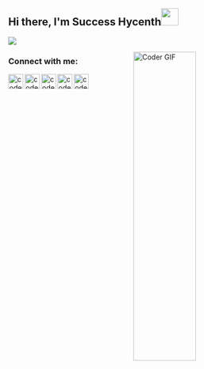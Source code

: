 ## Hi there, I'm Success Hycenth<img src="https://raw.githubusercontent.com/TheDudeThatCode/TheDudeThatCode/master/Assets/Hi.gif" width="35" height="35" style="max-width:100%;">


![](https://komarev.com/ghpvc/?username=success-h&color=blueviolet)

<img align="right" alt="Coder GIF" height="40%" width="50%" src="https://thumbs.gfycat.com/EvilNextDevilfish-size_restricted.gif" data-canonical-src="https://thumbs.gfycat.com/EvilNextDevilfish-size_restricted.gif" style="max-width:100%;" />

[website]: https://successhycenth.vercel.app
[linkedin]: https://www.linkedin.com/in/success-hycenth-a57556204
[email]: mailto:contact@successhycenth8@gmail.com 
[twitter]: https://twitter.com/success__hycent/
[dev]: https://dev.to/successhycenth
[github]: https://github.com/success-h/

### Connect with me:

[<img align="left" alt="codeSTACKr | LinkedIn" width="30px" src="https://img.icons8.com/color/2x/linkedin.png" />][linkedin]
[<img align="left" alt="codeSTACKr | Github" width="30px" src="https://img.icons8.com/color/2x/github.png" />][github]
[<img align="left" alt="codeSTACKr | Twitter" width="30px" src="https://img.icons8.com/color/2x/twitter.png" />][twitter]
[<img align="left" alt="codeSTACKr | Gmail" width="30px" src="https://img.icons8.com/color/2x/gmail.png" />][email]
[<img align="left" alt="codeSTACKr | Dev" width="30px" src="https://d2fltix0v2e0sb.cloudfront.net/dev-badge.svg" />][dev]

